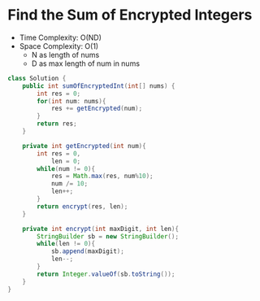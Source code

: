 # Find the Sum of Encrypted Integers

- Time Complexity: O(ND)
- Space Complexity: O(1)
  - N as length of nums
  - D as max length of num in nums

```java
class Solution {
    public int sumOfEncryptedInt(int[] nums) {
        int res = 0;
        for(int num: nums){
            res += getEncrypted(num);
        }
        return res;
    }

    private int getEncrypted(int num){
        int res = 0,
            len = 0;
        while(num != 0){
            res = Math.max(res, num%10);
            num /= 10;
            len++;
        }
        return encrypt(res, len);
    }

    private int encrypt(int maxDigit, int len){
        StringBuilder sb = new StringBuilder();
        while(len != 0){
            sb.append(maxDigit);
            len--;
        }
        return Integer.valueOf(sb.toString());
    }
}
```